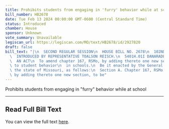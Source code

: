 ```yaml
---
title: Prohibits students from engaging in 'furry' behavior while at school
bill_number: HB2678
date: Tue Feb 13 2024 00:00:00 GMT-0600 (Central Standard Time)
status: Introduced
chamber: House
sponsor: Unknown
vote_summary: Unavailable
legiscan_url: https://legiscan.com/MO/text/HB2678/id/2927820
draft: false
bill_text: "|\n  SECOND REGULAR SESSION\n  HOUSE BILL NO. 2678\n  102ND GENERAL ASSEMBLY\n\
  \  INTRODUCED BY REPRESENTATIVE TOALSON REISCH.\n  5401H.01I DANARADEMANMILLER,ChiefClerk\n\
  \  AN ACT\n  To amend chapter 167, RSMo, by adding thereto one new section relating\
  \ to student behavior\n  in schools.\n  Be it enacted by the General Assembly of\
  \ the state of Missouri, as follows:\n  Section A. Chapter 167, RSMo, is amended\
  \ by adding thereto one new section, to be"
---
```

Prohibits students from engaging in "furry" behavior while at school

---

## Read Full Bill Text

You can view the full text [here](https://legiscan.com/MO/text/HB2678/id/2927820).

